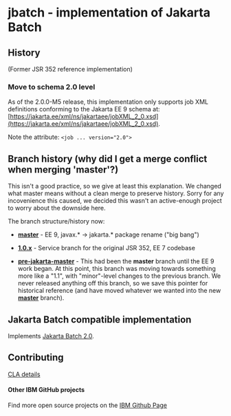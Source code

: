 jbatch - implementation of Jakarta Batch 
=======================
## History 

(Former JSR 352 reference implementation)

### Move to schema 2.0 level

As of the 2.0.0-M5 release, this implementation only supports job XML definitions conforming to the Jakarta EE 9 schema at:
[https://jakarta.ee/xml/ns/jakartaee/jobXML_2_0.xsd](https://jakarta.ee/xml/ns/jakartaee/jobXML_2_0.xsd).

Note the attribute: `<job ... version="2.0">`

## Branch history (why did I get a merge conflict when merging 'master'?)


This isn't a good practice, so we give at least this explanation.  We changed what master means without a clean merge to preserve history.  Sorry for any incovenience this caused, we decided this wasn't an active-enough project to worry about the downside here.

The branch structure/history now:

* [**master**](https://github.com/WASdev/standards.jsr352.jbatch/tree/master/) - EE 9, javax.* -> jakarta.* package rename ("big bang")
* [**1.0.x**](https://github.com/WASdev/standards.jsr352.jbatch/tree/1.0.x/)  - Service branch for the original JSR 352, EE 7 codebase

* [**pre-jakarta-master**](https://github.com/WASdev/standards.jsr352.jbatch/tree/pre-jakarta-master/) - This had been the **master** branch until the EE 9 work began.  At this point, this branch was moving towards something more like a "1.1", with "minor"-level changes to the previous branch.  We never released anything off this branch, so we save this pointer for historical reference (and have moved whatever we wanted into the new [**master**](https://github.com/WASdev/standards.jsr352.jbatch/tree/master/) branch).

## Jakarta Batch compatible implementation

Implements [Jakarta Batch 2.0](https://github.com/eclipse-ee4j/batch-api).

## Contributing

[CLA details](https://github.com/WASdev/standards.jsr352.batch-spec/wiki/Contributor-License-Agreement)

#### Other IBM GitHub projects

Find more open source projects on the [IBM Github Page](http://ibm.github.io/)
